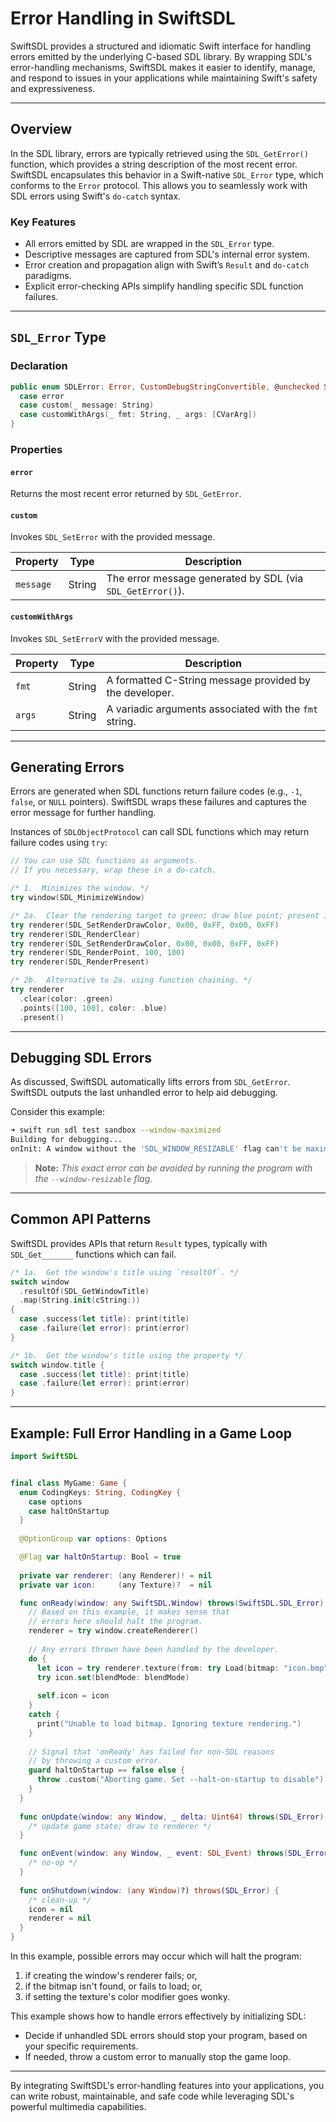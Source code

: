 # Error Handling in SwiftSDL

SwiftSDL provides a structured and idiomatic Swift interface for handling errors emitted by the underlying C-based SDL library. By wrapping SDL's error-handling mechanisms, SwiftSDL makes it easier to identify, manage, and respond to issues in your applications while maintaining Swift's safety and expressiveness.

---

## Overview

In the SDL library, errors are typically retrieved using the `SDL_GetError()` function, which provides a string description of the most recent error. SwiftSDL encapsulates this behavior in a Swift-native `SDL_Error` type, which conforms to the `Error` protocol. This allows you to seamlessly work with SDL errors using Swift's `do-catch` syntax.

### Key Features

- All errors emitted by SDL are wrapped in the `SDL_Error` type.
- Descriptive messages are captured from SDL's internal error system.
- Error creation and propagation align with Swift’s `Result` and `do-catch` paradigms.
- Explicit error-checking APIs simplify handling specific SDL function failures.

---

## `SDL_Error` Type

### Declaration

```swift
public enum SDLError: Error, CustomDebugStringConvertible, @unchecked Sendable {
  case error
  case custom(_ message: String)
  case customWithArgs(_ fmt: String, _ args: [CVarArg])
}
```

### Properties

#### `error`

Returns the most recent error returned by `SDL_GetError`.

#### `custom`

Invokes `SDL_SetError` with the provided message.

| Property   | Type   | Description                                                  |
|------------|--------|--------------------------------------------------------------|
| `message`  | String | The error message generated by SDL (via `SDL_GetError()`).   |

#### `customWithArgs`

Invokes `SDL_SetErrorV` with the provided message.

| Property   | Type   | Description                                                  |
|------------|--------|--------------------------------------------------------------|
| `fmt`  | String | A formatted C-String message provided by the developer.   |
| `args` | String | A variadic arguments associated with the `fmt` string. |

---

## Generating Errors

Errors are generated when SDL functions return failure codes (e.g., `-1`, `false`, or `NULL` pointers). SwiftSDL wraps these failures and captures the error message for further handling.

Instances of `SDLObjectProtocol` can call SDL functions which may return failure codes using `try`:

```swift
// You can use SDL functions as arguments.
// If you necessary, wrap these in a do-catch.

/* 1.  Minimizes the window. */
try window(SDL_MinimizeWindow)

/* 2a.  Clear the rendering target to green; draw blue point; present it.  */
try renderer(SDL_SetRenderDrawColor, 0x00, 0xFF, 0x00, 0xFF)
try renderer(SDL_RenderClear)
try renderer(SDL_SetRenderDrawColor, 0x00, 0x00, 0xFF, 0xFF)
try renderer(SDL_RenderPoint, 100, 100)
try renderer(SDL_RenderPresent)

/* 2b.  Alternative to 2a. using function chaining. */
try renderer
  .clear(color: .green)
  .points([100, 100], color: .blue)
  .present()
```

---

## Debugging SDL Errors

As discussed, SwiftSDL automatically lifts errors from `SDL_GetError`. SwiftSDL outputs the last unhandled error to help aid debugging.

Consider this example:

```bash
➜ swift run sdl test sandbox --window-maximized
Building for debugging...
onInit: A window without the 'SDL_WINDOW_RESIZABLE' flag can't be maximized
```

> **Note:** _This exact error can be avoided by running the program with the `--window-resizable` flag._

---

## Common API Patterns

SwiftSDL provides APIs that return `Result` types, typically with `SDL_Get_______` functions which can fail.

```swift
/* 1a.  Get the window's title using `resultOf`. */
switch window
  .resultOf(SDL_GetWindowTitle)
  .map(String.init(cString:))
{
  case .success(let title): print(title)
  case .failure(let error): print(error)
}

/* 1b.  Get the window's title using the property */
switch window.title {
  case .success(let title): print(title)
  case .failure(let error): print(error)
}
```

---

## Example: Full Error Handling in a Game Loop

```swift
import SwiftSDL


final class MyGame: Game {
  enum CodingKeys: String, CodingKey {
    case options
    case haltOnStartup
  }
  
  @OptionGroup var options: Options

  @Flag var haltOnStartup: Bool = true
  
  private var renderer: (any Renderer)! = nil
  private var icon:     (any Texture)?  = nil

  func onReady(window: any SwiftSDL.Window) throws(SwiftSDL.SDL_Error) {
    // Based on this example, it makes sense that
    // errors here should halt the program.
    renderer = try window.createRenderer()
    
    // Any errors thrown have been handled by the developer.
    do {
      let icon = try renderer.texture(from: try Load(bitmap: "icon.bmp"))
      try icon.set(blendMode: blendMode)
      
      self.icon = icon
    }
    catch {
      print("Unable to load bitmap. Ignoring texture rendering.")
    }
    
    // Signal that 'onReady' has failed for non-SDL reasons
    // by throwing a custom error.
    guard haltOnStartup == false else {
      throw .custom("Aborting game. Set --halt-on-startup to disable")
    }
  }
  
  func onUpdate(window: any Window, _ delta: Uint64) throws(SDL_Error) {
    /* update game state; draw to renderer */
  }

  func onEvent(window: any Window, _ event: SDL_Event) throws(SDL_Error) {
    /* no-op */
  }
  
  func onShutdown(window: (any Window)?) throws(SDL_Error) {
    /* clean-up */
    icon = nil
    renderer = nil
  }
}
```

In this example, possible errors may occur which will halt the program:

  1. if creating the window's renderer fails; or,
  2. if the bitmap isn't found, or fails to load; or,
  3. if setting the texture's color modifier goes wonky.

This example shows how to handle errors effectively by initializing SDL:
          
- Decide if unhandled SDL errors should stop your program, based on your specific requirements.
- If needed, throw a custom error to manually stop the game loop.  

---

By integrating SwiftSDL's error-handling features into your applications, you can write robust, maintainable, and safe code while leveraging SDL's powerful multimedia capabilities.
